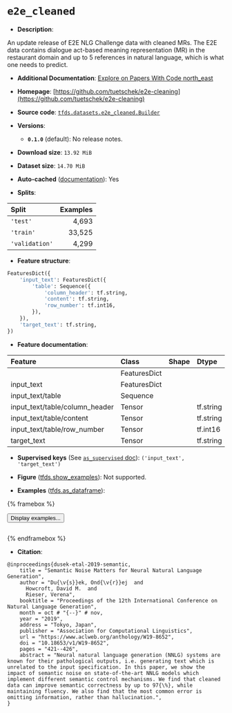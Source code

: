 <div itemscope itemtype="http://schema.org/Dataset">
  <div itemscope itemprop="includedInDataCatalog" itemtype="http://schema.org/DataCatalog">
    <meta itemprop="name" content="TensorFlow Datasets" />
  </div>
  <meta itemprop="name" content="e2e_cleaned" />
  <meta itemprop="description" content="An update release of E2E NLG Challenge data with cleaned MRs. The E2E data&#10;contains dialogue act-based meaning representation (MR) in the restaurant domain&#10;and up to 5 references in natural language, which is what one needs to predict.&#10;&#10;To use this dataset:&#10;&#10;```python&#10;import tensorflow_datasets as tfds&#10;&#10;ds = tfds.load(&#x27;e2e_cleaned&#x27;, split=&#x27;train&#x27;)&#10;for ex in ds.take(4):&#10;  print(ex)&#10;```&#10;&#10;See [the guide](https://www.tensorflow.org/datasets/overview) for more&#10;informations on [tensorflow_datasets](https://www.tensorflow.org/datasets).&#10;&#10;" />
  <meta itemprop="url" content="https://www.tensorflow.org/datasets/catalog/e2e_cleaned" />
  <meta itemprop="sameAs" content="https://github.com/tuetschek/e2e-cleaning" />
  <meta itemprop="citation" content="@inproceedings{dusek-etal-2019-semantic,&#10;    title = &quot;Semantic Noise Matters for Neural Natural Language Generation&quot;,&#10;    author = &quot;Du{\v{s}}ek, Ond{\v{r}}ej  and&#10;      Howcroft, David M.  and&#10;      Rieser, Verena&quot;,&#10;    booktitle = &quot;Proceedings of the 12th International Conference on Natural Language Generation&quot;,&#10;    month = oct # &quot;{--}&quot; # nov,&#10;    year = &quot;2019&quot;,&#10;    address = &quot;Tokyo, Japan&quot;,&#10;    publisher = &quot;Association for Computational Linguistics&quot;,&#10;    url = &quot;https://www.aclweb.org/anthology/W19-8652&quot;,&#10;    doi = &quot;10.18653/v1/W19-8652&quot;,&#10;    pages = &quot;421--426&quot;,&#10;    abstract = &quot;Neural natural language generation (NNLG) systems are known for their pathological outputs, i.e. generating text which is unrelated to the input specification. In this paper, we show the impact of semantic noise on state-of-the-art NNLG models which implement different semantic control mechanisms. We find that cleaned data can improve semantic correctness by up to 97{\%}, while maintaining fluency. We also find that the most common error is omitting information, rather than hallucination.&quot;,&#10;}" />
</div>

# `e2e_cleaned`


*   **Description**:

An update release of E2E NLG Challenge data with cleaned MRs. The E2E data
contains dialogue act-based meaning representation (MR) in the restaurant domain
and up to 5 references in natural language, which is what one needs to predict.

*   **Additional Documentation**:
    <a class="button button-with-icon" href="https://paperswithcode.com/dataset/e2e">
    Explore on Papers With Code
    <span class="material-icons icon-after" aria-hidden="true"> north_east
    </span> </a>

*   **Homepage**:
    [https://github.com/tuetschek/e2e-cleaning](https://github.com/tuetschek/e2e-cleaning)

*   **Source code**:
    [`tfds.datasets.e2e_cleaned.Builder`](https://github.com/tensorflow/datasets/tree/master/tensorflow_datasets/datasets/e2e_cleaned/e2e_cleaned_dataset_builder.py)

*   **Versions**:

    *   **`0.1.0`** (default): No release notes.

*   **Download size**: `13.92 MiB`

*   **Dataset size**: `14.70 MiB`

*   **Auto-cached**
    ([documentation](https://www.tensorflow.org/datasets/performances#auto-caching)):
    Yes

*   **Splits**:

Split          | Examples
:------------- | -------:
`'test'`       | 4,693
`'train'`      | 33,525
`'validation'` | 4,299

*   **Feature structure**:

```python
FeaturesDict({
    'input_text': FeaturesDict({
        'table': Sequence({
            'column_header': tf.string,
            'content': tf.string,
            'row_number': tf.int16,
        }),
    }),
    'target_text': tf.string,
})
```

*   **Feature documentation**:

Feature                        | Class        | Shape | Dtype     | Description
:----------------------------- | :----------- | :---- | :-------- | :----------
                               | FeaturesDict |       |           |
input_text                     | FeaturesDict |       |           |
input_text/table               | Sequence     |       |           |
input_text/table/column_header | Tensor       |       | tf.string |
input_text/table/content       | Tensor       |       | tf.string |
input_text/table/row_number    | Tensor       |       | tf.int16  |
target_text                    | Tensor       |       | tf.string |

*   **Supervised keys** (See
    [`as_supervised` doc](https://www.tensorflow.org/datasets/api_docs/python/tfds/load#args)):
    `('input_text', 'target_text')`

*   **Figure**
    ([tfds.show_examples](https://www.tensorflow.org/datasets/api_docs/python/tfds/visualization/show_examples)):
    Not supported.

*   **Examples**
    ([tfds.as_dataframe](https://www.tensorflow.org/datasets/api_docs/python/tfds/as_dataframe)):

<!-- mdformat off(HTML should not be auto-formatted) -->

{% framebox %}

<button id="displaydataframe">Display examples...</button>
<div id="dataframecontent" style="overflow-x:auto"></div>
<script>
const url = "https://storage.googleapis.com/tfds-data/visualization/dataframe/e2e_cleaned-0.1.0.html";
const dataButton = document.getElementById('displaydataframe');
dataButton.addEventListener('click', async () => {
  // Disable the button after clicking (dataframe loaded only once).
  dataButton.disabled = true;

  const contentPane = document.getElementById('dataframecontent');
  try {
    const response = await fetch(url);
    // Error response codes don't throw an error, so force an error to show
    // the error message.
    if (!response.ok) throw Error(response.statusText);

    const data = await response.text();
    contentPane.innerHTML = data;
  } catch (e) {
    contentPane.innerHTML =
        'Error loading examples. If the error persist, please open '
        + 'a new issue.';
  }
});
</script>

{% endframebox %}

<!-- mdformat on -->

*   **Citation**:

```
@inproceedings{dusek-etal-2019-semantic,
    title = "Semantic Noise Matters for Neural Natural Language Generation",
    author = "Du{\v{s}}ek, Ond{\v{r}}ej  and
      Howcroft, David M.  and
      Rieser, Verena",
    booktitle = "Proceedings of the 12th International Conference on Natural Language Generation",
    month = oct # "{--}" # nov,
    year = "2019",
    address = "Tokyo, Japan",
    publisher = "Association for Computational Linguistics",
    url = "https://www.aclweb.org/anthology/W19-8652",
    doi = "10.18653/v1/W19-8652",
    pages = "421--426",
    abstract = "Neural natural language generation (NNLG) systems are known for their pathological outputs, i.e. generating text which is unrelated to the input specification. In this paper, we show the impact of semantic noise on state-of-the-art NNLG models which implement different semantic control mechanisms. We find that cleaned data can improve semantic correctness by up to 97{\%}, while maintaining fluency. We also find that the most common error is omitting information, rather than hallucination.",
}
```

